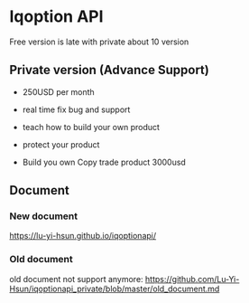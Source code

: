 # Iqoption API

Free version is late with private about 10 version

## Private version (Advance Support) 

* 250USD per month

* real time fix bug and support

* teach how to build your own product

* protect your product

* Build you own Copy trade product 3000usd

## Document

### New document

https://lu-yi-hsun.github.io/iqoptionapi/
 
### Old document

old document not support anymore:
https://github.com/Lu-Yi-Hsun/iqoptionapi_private/blob/master/old_document.md
